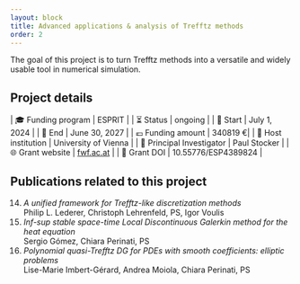 ```yaml
---
layout: block
title: Advanced applications & analysis of Trefftz methods
order: 2
---
```


The goal of this project is to turn Trefftz methods into a versatile and widely usable tool in numerical simulation.
## Project details

| 🎓 Funding program | ESPRIT |
| ⏳ Status | ongoing |
| 🚀 Start | July 1, 2024 |
| 🏁 End | June 30, 2027 |
| 💶 Funding amount | 340819 €|
| 🏢 Host institution | University of Vienna |
| 👤 Principal Investigator | Paul Stocker |
| 🌐 Grant website | [fwf.ac.at](https://doi.org/10.55776/ESP4389824) |
| 🔗 Grant DOI | 10.55776/ESP4389824 |


<!--more-->

## Publications related to this project

  14. _A unified framework for Trefftz-like discretization methods_  
  Philip L. Lederer, Christoph Lehrenfeld, PS, Igor Voulis  
  13. _Inf-sup stable space-time Local Discontinuous Galerkin method for the heat equation_  
  Sergio Gómez, Chiara Perinati, PS  
  12. _Polynomial quasi-Trefftz DG for PDEs with smooth coefficients: elliptic problems_  
Lise-Marie Imbert-Gérard, Andrea Moiola, Chiara Perinati, PS  
